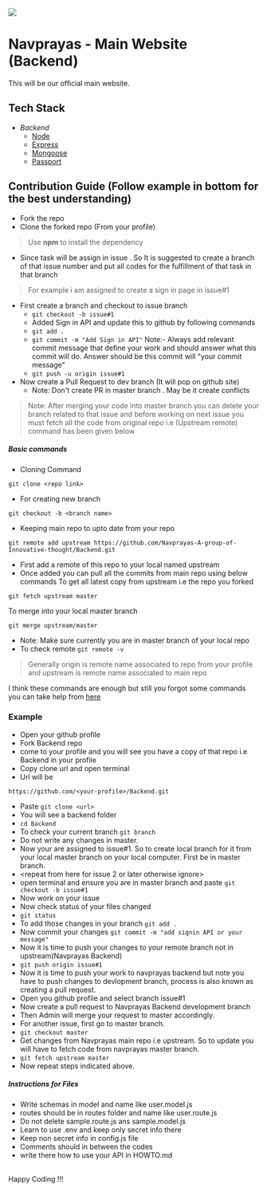 <img src="http://navprayas.in/static/img/pp2.png">
<h1>Navprayas - Main Website (Backend)
</h1>This will be our official main website.

## Tech Stack

* *Backend*
    * [Node](https://nodejs.org/en/)
    * [Express](https://expressjs.com/)
    * [Mongoose](https://mongoosejs.com/)
    * [Passport](http://www.passportjs.org/)

## Contribution Guide (Follow example in bottom for the best understanding)

* Fork the repo
* Clone the forked repo (From your profile)

> Use **npm** to install the dependency

* Since task will be assign in issue . So It is suggested to create a branch of that issue number and put all codes for the fulfillment of that task in that branch

> For example i am assigned to create a sign in page in issue#1

* First create a branch and checkout to issue branch
    * `git checkout -b issue#1`
    * Added Sign in API and update this to github by following commands
    * `git add .`
    * `git commit -m "Add Sign in API"`
    Note:- Always add relevant commit message that define your work and should answer what this commit will do.
    Answer should be this commit will "your commit message"
    * `git push -u origin issue#1`
* Now create a Pull Request to dev branch (It will pop on github site)
    * Note: Don't create PR in master branch . May be it create conflicts

> Note: After merging your code into master branch you can delete your branch related to that issue and before working on next issue you must fetch all the code from original repo i.e (Upstream remote) command has been given below

##### Basic commands

* Cloning Command

```
git clone <repo link>
```

* For creating new branch

```
git checkout -b <branch name>
```

* Keeping main repo to upto date from your repo

```
git remote add upstream https://github.com/Navprayas-A-group-of-Innovative-thought/Backend.git
```

* First add a remote of this repo to your local named upstream
* Once added you can pull all the commits from main repo using below commands
To get all latest copy from upstream i.e the repo you forked

```
git fetch upstream master
```

To merge into your local master branch

```
git merge upstream/master
```

* Note: Make sure currently you are in master branch of your local repo
* To check remote
`git remote -v`

> Generally origin is remote name associated to repo from your profile
> and upstream is remote name associated to main repo

I think these commands are enough but still you forgot some commands you can take help from [here](https://github.com/kmrakash/practice/blob/master/GithubCommands.md)
<br>
### Example

* Open your github profile
* Fork Backend repo
* come to your profile and you will see you have a copy of that repo i.e Backend in your profile
* Copy clone url and open terminal
* Url will be <span class="colour" style="color:rgb(212, 212, 212)"></span>

```
https://github.com/<your-profile>/Backend.git
```

* Paste `git clone <url>`
* You will see a backend folder
* `cd Backend`
* To check your current branch `git branch`
* Do not write any changes in master.
* Now your are assigned to issue#1. So to create local branch for it from your local master branch on your local computer. First be in master branch.
* \<repeat from here for issue 2 or later otherwise ignore>
* open terminal and ensure you are in master branch and paste `git checkout -b issue#1`
* Now work on your issue
* Now check status of your files changed
* `git status`
* To add those changes in your branch `git add .`
* Now commit your changes `git commit -m "add signin API or your message"`
* Now it is time to push your changes to your remote branch not in upstream(Navprayas Backend)
* `git push origin issue#1`
* Now it is time to push your work to navprayas backend but note you have to push changes to devlopment branch, process is also known as creating a pull request.
* Open you github profile and select branch issue#1
* Now create a pull request to Navprayas Backend development branch
* Then Admin will merge your request to master accordingly.
* For another issue, first go to master branch.
* `git checkout master`
* Get changes from Navprayas main repo i.e upstream. So to update you will have to fetch code from navprayas master branch.
* `git fetch upstream master`
* Now repeat steps indicated above.


##### Instructions for Files

* Write schemas in model and name like user.model.js
* routes should be in routes folder and name like user.route.js
* Do not delete sample.route.js ans sample.model.js
* Learn to use .env and keep only secret info there
* Keep non secret info in config.js file
* Comments should in between the codes
* write there how to use your API in HOWTO.md

<br>
Happy Coding !!!
